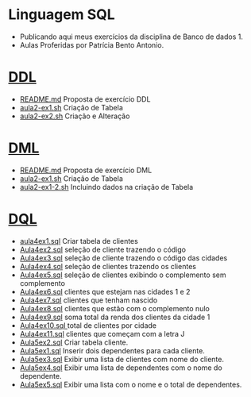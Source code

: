 # Linguagem SQL
- Publicando aqui meus exercícios da disciplina de Banco de dados 1.
- Aulas Proferidas por Patrícia Bento Antonio.
# [DDL](https://github.com/hqnicolas/DataBase-Level1-SQL/tree/main/DDL)

- [README.md](https://github.com/hqnicolas/DataBase-Level1-SQL/tree/main/DDL) Proposta de exercício DDL
- [aula2-ex1.sh](https://github.com/hqnicolas/DataBase-Level1-SQL/blob/main/DDL/aula2-ex1.sql) Criação de Tabela
- [aula2-ex2.sh](https://github.com/hqnicolas/DataBase-Level1-SQL/blob/main/DDL/aula2-ex2.sql) Criação e Alteração

# [DML](https://github.com/hqnicolas/DataBase-Level1-SQL/tree/main/DML)

- [README.md](https://github.com/hqnicolas/DataBase-Level1-SQL/tree/main/DML) Proposta de exercício DML
- [aula2-ex1.sh](https://github.com/hqnicolas/DataBase-Level1-SQL/blob/main/DML/aula3-ex1.sql) Criação de Tabela
- [aula2-ex1-2.sh](https://github.com/hqnicolas/DataBase-Level1-SQL/blob/main/DML/aula3-ex1-2.sql) Incluindo dados na criação de Tabela

# [DQL](https://github.com/hqnicolas/DataBase-Level1-SQL/tree/main/DQL)

- [aula4ex1.sql](https://github.com/hqnicolas/DataBase-Level1-SQL/blob/main/DQL/aula4ex1.sql) Criar tabela de clientes
- [Aula4ex2.sql](https://github.com/hqnicolas/DataBase-Level1-SQL/blob/main/DQL/Aula4ex2.sql) seleção de cliente trazendo o código
- [Aula4ex3.sql](https://github.com/hqnicolas/DataBase-Level1-SQL/blob/main/DQL/Aula4ex3.sql) seleção de cliente trazendo o código das cidades
- [Aula4ex4.sql](https://github.com/hqnicolas/DataBase-Level1-SQL/blob/main/DQL/Aula4ex4.sql) seleção de clientes trazendo os clientes
- [Aula4ex5.sql](https://github.com/hqnicolas/DataBase-Level1-SQL/blob/main/DQL/Aula4ex5.sql) seleção de clientes exibindo o complemento sem complemento
- [Aula4ex6.sql](https://github.com/hqnicolas/DataBase-Level1-SQL/blob/main/DQL/Aula4ex6.sql) clientes que estejam nas cidades 1 e 2
- [Aula4ex7.sql](https://github.com/hqnicolas/DataBase-Level1-SQL/blob/main/DQL/Aula4ex7.sql) clientes que tenham nascido
- [Aula4ex8.sql](https://github.com/hqnicolas/DataBase-Level1-SQL/blob/main/DQL/Aula4ex8.sql) clientes que estão com o complemento nulo
- [Aula4ex9.sql](https://github.com/hqnicolas/DataBase-Level1-SQL/blob/main/DQL/Aula4ex9.sql) soma total da renda dos clientes da cidade 1
- [Aula4ex10.sql ](https://github.com/hqnicolas/DataBase-Level1-SQL/blob/main/DQL/Aula4ex10.sql) total de clientes por cidade
- [Aula4ex11.sql](https://github.com/hqnicolas/DataBase-Level1-SQL/blob/main/DQL/Aula4ex11.sql) clientes que começam com a letra J
- [Aula5ex2.sql](https://github.com/hqnicolas/DataBase-Level1-SQL/blob/main/DQL/aula5ex2.sql) Criar tabela cliente.
- [Aula5ex1.sql](https://github.com/hqnicolas/DataBase-Level1-SQL/blob/main/DQL/aula5ex1.sql) Inserir dois dependentes para cada cliente.
- [Aula5ex3.sql](https://github.com/hqnicolas/DataBase-Level1-SQL/blob/main/DQL/aula5ex3.sql) Exibir uma lista de clientes com nome do cliente.
- [Aula5ex4.sql](https://github.com/hqnicolas/DataBase-Level1-SQL/blob/main/DQL/aula5ex4.sql) Exibir uma lista de dependentes com o nome do dependente.
- [Aula5ex5.sql](https://github.com/hqnicolas/DataBase-Level1-SQL/blob/main/DQL/aula5ex5.sql) Exibir uma lista com o nome e o total de 
dependentes.



